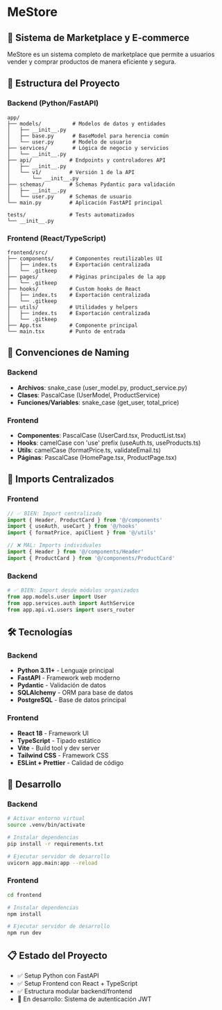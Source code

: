 # MeStore

## 🛒 Sistema de Marketplace y E-commerce

MeStore es un sistema completo de marketplace que permite a usuarios vender y comprar productos de manera eficiente y segura.

## 📁 Estructura del Proyecto

### Backend (Python/FastAPI)
```
app/
├── models/          # Modelos de datos y entidades
│   ├── __init__.py
│   ├── base.py      # BaseModel para herencia común
│   └── user.py      # Modelo de usuario
├── services/        # Lógica de negocio y servicios
│   └── __init__.py
├── api/            # Endpoints y controladores API
│   ├── __init__.py
│   └── v1/         # Versión 1 de la API
│       └── __init__.py
├── schemas/        # Schemas Pydantic para validación
│   ├── __init__.py
│   └── user.py     # Schemas de usuario
└── main.py         # Aplicación FastAPI principal

tests/              # Tests automatizados
└── __init__.py
```

### Frontend (React/TypeScript)
```
frontend/src/
├── components/     # Componentes reutilizables UI
│   ├── index.ts    # Exportación centralizada
│   └── .gitkeep
├── pages/          # Páginas principales de la app
│   └── .gitkeep
├── hooks/          # Custom hooks de React
│   ├── index.ts    # Exportación centralizada
│   └── .gitkeep
├── utils/          # Utilidades y helpers
│   ├── index.ts    # Exportación centralizada
│   └── .gitkeep
├── App.tsx         # Componente principal
└── main.tsx        # Punto de entrada
```

## 🎯 Convenciones de Naming

### Backend
- **Archivos**: snake_case (user_model.py, product_service.py)
- **Clases**: PascalCase (UserModel, ProductService)
- **Funciones/Variables**: snake_case (get_user, total_price)

### Frontend
- **Componentes**: PascalCase (UserCard.tsx, ProductList.tsx)
- **Hooks**: camelCase con 'use' prefix (useAuth.ts, useProducts.ts)
- **Utils**: camelCase (formatPrice.ts, validateEmail.ts)
- **Páginas**: PascalCase (HomePage.tsx, ProductPage.tsx)

## 🚀 Imports Centralizados

### Frontend
```typescript
// ✅ BIEN: Import centralizado
import { Header, ProductCard } from '@/components'
import { useAuth, useCart } from '@/hooks'
import { formatPrice, apiClient } from '@/utils'

// ❌ MAL: Imports individuales
import { Header } from '@/components/Header'
import { ProductCard } from '@/components/ProductCard'
```

### Backend
```python
# ✅ BIEN: Import desde módulos organizados
from app.models.user import User
from app.services.auth import AuthService
from app.api.v1.users import users_router
```

## 🛠️ Tecnologías

### Backend
- **Python 3.11+** - Lenguaje principal
- **FastAPI** - Framework web moderno
- **Pydantic** - Validación de datos
- **SQLAlchemy** - ORM para base de datos
- **PostgreSQL** - Base de datos principal

### Frontend
- **React 18** - Framework UI
- **TypeScript** - Tipado estático
- **Vite** - Build tool y dev server
- **Tailwind CSS** - Framework CSS
- **ESLint + Prettier** - Calidad de código

## 🚀 Desarrollo

### Backend
```bash
# Activar entorno virtual
source .venv/bin/activate

# Instalar dependencias
pip install -r requirements.txt

# Ejecutar servidor de desarrollo
uvicorn app.main:app --reload
```

### Frontend
```bash
cd frontend

# Instalar dependencias
npm install

# Ejecutar servidor de desarrollo
npm run dev
```

## 📋 Estado del Proyecto

- ✅ Setup Python con FastAPI
- ✅ Setup Frontend con React + TypeScript
- ✅ Estructura modular backend/frontend
- 🔄 En desarrollo: Sistema de autenticación JWT
